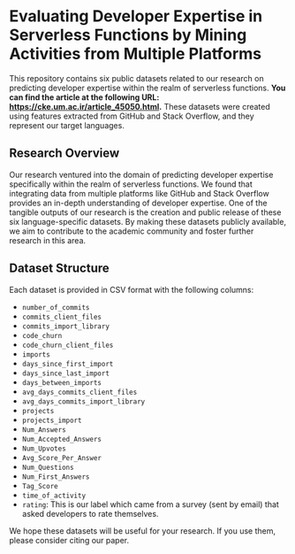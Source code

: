 # Evaluating Developer Expertise in Serverless Functions by Mining Activities from Multiple Platforms

This repository contains six public datasets related to our research on predicting developer expertise within the realm of serverless functions. **You can find the article at the following URL: https://cke.um.ac.ir/article_45050.html.** These datasets were created using features extracted from GitHub and Stack Overflow, and they represent our target languages.


## Research Overview

Our research ventured into the domain of predicting developer expertise specifically within the realm of serverless functions. We found that integrating data from multiple platforms like GitHub and Stack Overflow provides an in-depth understanding of developer expertise. One of the tangible outputs of our research is the creation and public release of these six language-specific datasets. By making these datasets publicly available, we aim to contribute to the academic community and foster further research in this area.

## Dataset Structure

Each dataset is provided in CSV format with the following columns:

- `number_of_commits`
- `commits_client_files`
- `commits_import_library`
- `code_churn`
- `code_churn_client_files`
- `imports`
- `days_since_first_import`
- `days_since_last_import`
- `days_between_imports`
- `avg_days_commits_client_files`
- `avg_days_commits_import_library`
- `projects`
- `projects_import`
- `Num_Answers`
- `Num_Accepted_Answers`
- `Num_Upvotes`
- `Avg_Score_Per_Answer`
- `Num_Questions`
- `Num_First_Answers`
- `Tag_Score`
- `time_of_activity`
- `rating`: This is our label which came from a survey (sent by email) that asked developers to rate themselves.

We hope these datasets will be useful for your research. If you use them, please consider citing our paper.

